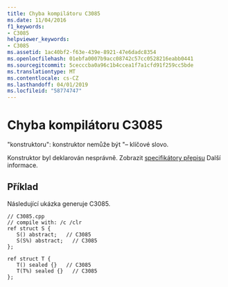 ```yaml
---
title: Chyba kompilátoru C3085
ms.date: 11/04/2016
f1_keywords:
- C3085
helpviewer_keywords:
- C3085
ms.assetid: 1ac40bf2-f63e-439e-8921-47e6dadc8354
ms.openlocfilehash: 01ebfa0007b9acc08742c57cc0528216eabb0441
ms.sourcegitcommit: 5cecccba0a96c1b4ccea1f7a1cfd91f259cc5bde
ms.translationtype: MT
ms.contentlocale: cs-CZ
ms.lasthandoff: 04/01/2019
ms.locfileid: "58774747"
---
```

# <a name="compiler-error-c3085"></a>Chyba kompilátoru C3085

"konstruktoru": konstruktor nemůže být "– klíčové slovo.

Konstruktor byl deklarován nesprávně. Zobrazit [specifikátory přepisu](../../extensions/override-specifiers-cpp-component-extensions.md) Další informace.

## <a name="example"></a>Příklad

Následující ukázka generuje C3085.

```
// C3085.cpp
// compile with: /c /clr
ref struct S {
   S() abstract;   // C3085
   S(S%) abstract;   // C3085
};

ref struct T {
   T() sealed {}   // C3085
   T(T%) sealed {}   // C3085
};
```